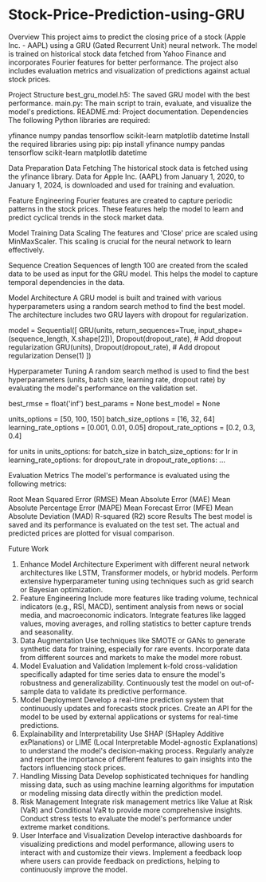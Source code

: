 # Stock-Price-Prediction-using-GRU
Overview
This project aims to predict the closing price of a stock (Apple Inc. - AAPL) using a GRU (Gated Recurrent Unit) neural network. The model is trained on historical stock data fetched from Yahoo Finance and incorporates Fourier features for better performance. The project also includes evaluation metrics and visualization of predictions against actual stock prices.

Project Structure
best_gru_model.h5: The saved GRU model with the best performance.
main.py: The main script to train, evaluate, and visualize the model's predictions.
README.md: Project documentation.
Dependencies
The following Python libraries are required:

yfinance
numpy
pandas
tensorflow
scikit-learn
matplotlib
datetime
Install the required libraries using pip:
pip install yfinance numpy pandas tensorflow scikit-learn matplotlib datetime

Data Preparation
Data Fetching
The historical stock data is fetched using the yfinance library. Data for Apple Inc. (AAPL) from January 1, 2020, to January 1, 2024, is downloaded and used for training and evaluation.

Feature Engineering
Fourier features are created to capture periodic patterns in the stock prices. These features help the model to learn and predict cyclical trends in the stock market data.

Model Training
Data Scaling
The features and 'Close' price are scaled using MinMaxScaler. This scaling is crucial for the neural network to learn effectively.

Sequence Creation
Sequences of length 100 are created from the scaled data to be used as input for the GRU model. This helps the model to capture temporal dependencies in the data.

Model Architecture
A GRU model is built and trained with various hyperparameters using a random search method to find the best model. The architecture includes two GRU layers with dropout for regularization.

model = Sequential([
    GRU(units, return_sequences=True, input_shape=(sequence_length, X.shape[2])),
    Dropout(dropout_rate),  # Add dropout regularization
    GRU(units),
    Dropout(dropout_rate),  # Add dropout regularization
    Dense(1)
])

Hyperparameter Tuning
A random search method is used to find the best hyperparameters (units, batch size, learning rate, dropout rate) by evaluating the model's performance on the validation set.

best_rmse = float('inf')
best_params = None
best_model = None

units_options = [50, 100, 150]
batch_size_options = [16, 32, 64]
learning_rate_options = [0.001, 0.01, 0.05]
dropout_rate_options = [0.2, 0.3, 0.4]

for units in units_options:
    for batch_size in batch_size_options:
        for lr in learning_rate_options:
            for dropout_rate in dropout_rate_options:
                ...

Evaluation
Metrics
The model's performance is evaluated using the following metrics:

Root Mean Squared Error (RMSE)
Mean Absolute Error (MAE)
Mean Absolute Percentage Error (MAPE)
Mean Forecast Error (MFE)
Mean Absolute Deviation (MAD)
R-squared (R2) score
Results
The best model is saved and its performance is evaluated on the test set. The actual and predicted prices are plotted for visual comparison.

Future Work
1. Enhance Model Architecture
Experiment with different neural network architectures like LSTM, Transformer models, or hybrid models.
Perform extensive hyperparameter tuning using techniques such as grid search or Bayesian optimization.
2. Feature Engineering
Include more features like trading volume, technical indicators (e.g., RSI, MACD), sentiment analysis from news or social media, and macroeconomic indicators.
Integrate features like lagged values, moving averages, and rolling statistics to better capture trends and seasonality.
3. Data Augmentation
Use techniques like SMOTE or GANs to generate synthetic data for training, especially for rare events.
Incorporate data from different sources and markets to make the model more robust.
4. Model Evaluation and Validation
Implement k-fold cross-validation specifically adapted for time series data to ensure the model's robustness and generalizability.
Continuously test the model on out-of-sample data to validate its predictive performance.
5. Model Deployment
Develop a real-time prediction system that continuously updates and forecasts stock prices.
Create an API for the model to be used by external applications or systems for real-time predictions.
6. Explainability and Interpretability
Use SHAP (SHapley Additive exPlanations) or LIME (Local Interpretable Model-agnostic Explanations) to understand the model's decision-making process.
Regularly analyze and report the importance of different features to gain insights into the factors influencing stock prices.
7. Handling Missing Data
Develop sophisticated techniques for handling missing data, such as using machine learning algorithms for imputation or modeling missing data directly within the prediction model.
8. Risk Management
Integrate risk management metrics like Value at Risk (VaR) and Conditional VaR to provide more comprehensive insights.
Conduct stress tests to evaluate the model's performance under extreme market conditions.
9. User Interface and Visualization
Develop interactive dashboards for visualizing predictions and model performance, allowing users to interact with and customize their views.
Implement a feedback loop where users can provide feedback on predictions, helping to continuously improve the model.
